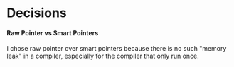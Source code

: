 # Decisions

#### Raw Pointer vs Smart Pointers

I chose raw pointer over smart pointers because there is no such "memory leak" in a compiler, especially for the compiler that only run once.&#x20;
